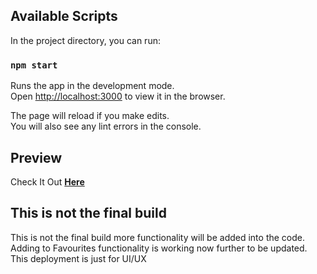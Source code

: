 ## Available Scripts

In the project directory, you can run:

### `npm start`

Runs the app in the development mode.\
Open [http://localhost:3000](http://localhost:3000) to view it in the browser.

The page will reload if you make edits.\
You will also see any lint errors in the console.

## Preview
Check It Out  **<a href="https://anujshany.github.io/Movie-App/" target="_blank" >Here<a/>**

## This is not the final build 
This is not the final build more functionality will be added into the code.
Adding to Favourites functionality is working now further to be updated.
This deployment is just for UI/UX
